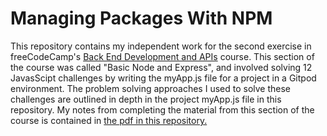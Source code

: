 # Managing Packages With NPM

This repository contains my independent work for the second exercise in freeCodeCamp's [Back End Development and APIs](https://www.freecodecamp.org/learn/back-end-development-and-apis/) course. This section of the course was called "Basic Node and Express", and involved solving 12 JavasScipt challenges by writing the myApp.js file for a project in a Gitpod environment. The problem solving approaches I used to solve these challenges are outlined in depth in the project myApp.js file in this repository. My notes from completing the material from this section of the course is contained in [the pdf in this repository.](https://github.com/franpanteli/APIs-Node-and-Express/blob/main/Node%20and%20Express%20Course%20Notes.pdf)  
